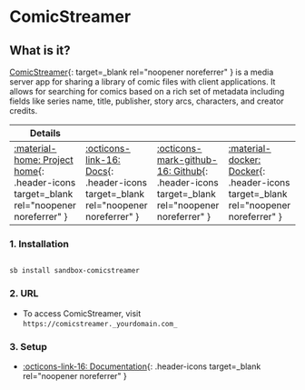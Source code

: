 # ComicStreamer

## What is it?

[ComicStreamer](https://github.com/beville/ComicStreamer){: target=_blank rel="noopener noreferrer" } is a media server app for sharing a library of comic files with client applications. It allows for searching for comics based on a rich set of metadata including fields like series name, title, publisher, story arcs, characters, and creator credits.

| Details     |             |             |             |
|-------------|-------------|-------------|-------------|
| [:material-home: Project home](https://github.com/beville/ComicStreamer){: .header-icons target=_blank rel="noopener noreferrer" } | [:octicons-link-16: Docs](https://github.com/beville/ComicStreamer){: .header-icons target=_blank rel="noopener noreferrer" } | [:octicons-mark-github-16: Github](https://github.com/beville/ComicStreamer){: .header-icons target=_blank rel="noopener noreferrer" } | [:material-docker: Docker](https://registry.hub.docker.com/r/kalinon/comicstreamer){: .header-icons target=_blank rel="noopener noreferrer" }|

### 1. Installation

``` shell

sb install sandbox-comicstreamer

```

### 2. URL

- To access ComicStreamer, visit `https://comicstreamer._yourdomain.com_`

### 3. Setup

- [:octicons-link-16: Documentation](https://github.com/beville/ComicStreamer){: .header-icons target=_blank rel="noopener noreferrer" }

